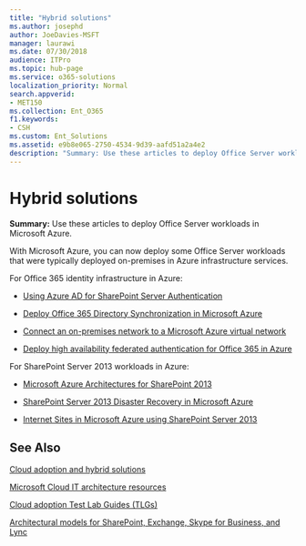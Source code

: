 ```yaml
---
title: "Hybrid solutions"
ms.author: josephd
author: JoeDavies-MSFT
manager: laurawi
ms.date: 07/30/2018
audience: ITPro
ms.topic: hub-page
ms.service: o365-solutions
localization_priority: Normal
search.appverid:
- MET150
ms.collection: Ent_O365
f1.keywords:
- CSH
ms.custom: Ent_Solutions
ms.assetid: e9b8e065-2750-4534-9d39-aafd51a2a4e2
description: "Summary: Use these articles to deploy Office Server workloads in Microsoft Azure."
---
```


# Hybrid solutions

 **Summary:** Use these articles to deploy Office Server workloads in Microsoft Azure.
  
With Microsoft Azure, you can now deploy some Office Server workloads that were typically deployed on-premises in Azure infrastructure services.
  
For Office 365 identity infrastructure in Azure:

- [Using Azure AD for SharePoint Server Authentication](using-azure-ad-for-sharepoint-server-authentication.md)

- [Deploy Office 365 Directory Synchronization in Microsoft Azure](deploy-office-365-directory-synchronization-dirsync-in-microsoft-azure.md)
  
- [Connect an on-premises network to a Microsoft Azure virtual network](connect-an-on-premises-network-to-a-microsoft-azure-virtual-network.md)
    
- [Deploy high availability federated authentication for Office 365 in Azure](deploy-high-availability-federated-authentication-for-office-365-in-azure.md)
    
For SharePoint Server 2013 workloads in Azure:
  
- [Microsoft Azure Architectures for SharePoint 2013](microsoft-azure-architectures-for-sharepoint-2013.md)
    
- [SharePoint Server 2013 Disaster Recovery in Microsoft Azure](sharepoint-server-2013-disaster-recovery-in-microsoft-azure.md)
    
- [Internet Sites in Microsoft Azure using SharePoint Server 2013](internet-sites-in-microsoft-azure-using-sharepoint-server-2013.md)
  
  
## See Also

[Cloud adoption and hybrid solutions](cloud-adoption-and-hybrid-solutions.yml)
  
[Microsoft Cloud IT architecture resources](microsoft-cloud-it-architecture-resources.md)
  
[Cloud adoption Test Lab Guides (TLGs)](cloud-adoption-test-lab-guides-tlgs.md)
  
[Architectural models for SharePoint, Exchange, Skype for Business, and Lync](architectural-models-for-sharepoint-exchange-skype-for-business-and-lync.md)


